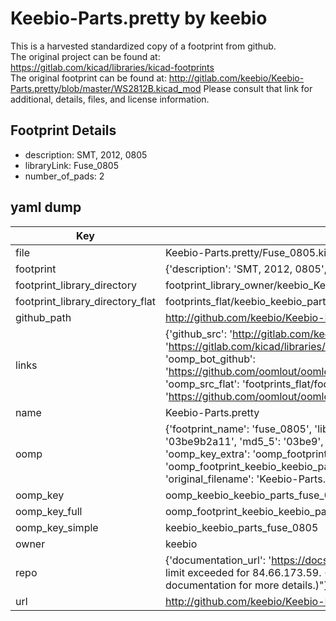 # Keebio-Parts.pretty by keebio  
This is a harvested standardized copy of a footprint from github.  
The original project can be found at:  
https://gitlab.com/kicad/libraries/kicad-footprints  
The original footprint can be found at:
http://gitlab.com/keebio/Keebio-Parts.pretty/blob/master/WS2812B.kicad_mod
Please consult that link for additional, details, files, and license information.  
## Footprint Details
* description: SMT, 2012, 0805  
* libraryLink: Fuse_0805  
* number_of_pads: 2  
## yaml dump  
| Key | Value |  
| --- | --- |  
| file | Keebio-Parts.pretty/Fuse_0805.kicad_mod |  
| footprint | {'description': 'SMT, 2012, 0805', 'libraryLink': 'Fuse_0805', 'number_of_pads': 2} |  
| footprint_library_directory | footprint_library_owner/keebio_Keebio-Parts.pretty |  
| footprint_library_directory_flat | footprints_flat/keebio_keebio_parts_fuse_0805/working |  
| github_path | http://github.com/keebio/Keebio-Parts.pretty/blob/master/Fuse_0805.kicad_mod |  
| links | {'github_src': 'http://gitlab.com/keebio/Keebio-Parts.pretty/blob/master/WS2812B.kicad_mod', 'github_src_repo': 'https://gitlab.com/kicad/libraries/kicad-footprints', 'oomp_bot': 'footprints/keebio_keebio_parts_fuse_0805/working', 'oomp_bot_github': 'https://github.com/oomlout/oomlout_oomp_footprint_bot/tree/main/footprints/keebio_keebio_parts_fuse_0805/working', 'oomp_src_flat': 'footprints_flat/footprints_flat/keebio_keebio_parts_fuse_0805/working', 'oomp_src_flat_github': 'https://github.com/oomlout/oomlout_oomp_footprint_src/tree/main/footprints_flat/keebio_keebio_parts_fuse_0805/working'} |  
| name | Keebio-Parts.pretty |  
| oomp | {'footprint_name': 'fuse_0805', 'library_name': 'keebio_parts', 'md5': '03be9b2a11dc62a7aa2d27ad583ea448', 'md5_10': '03be9b2a11', 'md5_5': '03be9', 'md5_6': '03be9b', 'oomp_key': 'oomp_keebio_keebio_parts_fuse_0805', 'oomp_key_extra': 'oomp_footprint_keebio_keebio_parts_fuse_0805', 'oomp_key_full': 'oomp_footprint_keebio_keebio_parts_fuse_0805_03be9b', 'oomp_key_simple': 'keebio_keebio_parts_fuse_0805', 'original_filename': 'Keebio-Parts.pretty/Fuse_0805.kicad_mod', 'owner_name': 'keebio'} |  
| oomp_key | oomp_keebio_keebio_parts_fuse_0805 |  
| oomp_key_full | oomp_footprint_keebio_keebio_parts_fuse_0805 |  
| oomp_key_simple | keebio_keebio_parts_fuse_0805 |  
| owner | keebio |  
| repo | {'documentation_url': 'https://docs.github.com/rest/overview/resources-in-the-rest-api#rate-limiting', 'message': "API rate limit exceeded for 84.66.173.59. (But here's the good news: Authenticated requests get a higher rate limit. Check out the documentation for more details.)"} |  
| url | http://github.com/keebio/Keebio-Parts.pretty |  


